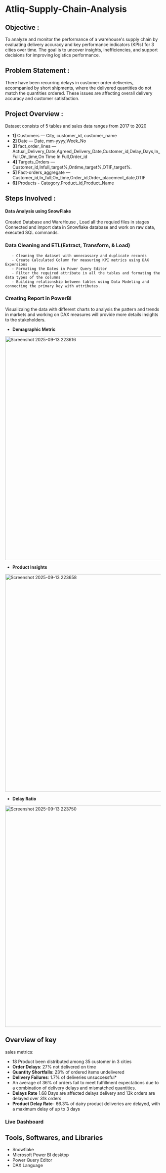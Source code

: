 # Atliq-Supply-Chain-Analysis
## Objective : 
To analyze and monitor the performance of a warehouse's supply chain by evaluating delivery accuracy and key performance indicators (KPIs) for 3 cities over time.
The goal is to uncover insights, inefficiencies, and support decisions for improving logistics performance.
## Problem Statement :
There have been recurring delays in customer order deliveries, accompanied by short shipments, where the delivered quantities do not match the quantities ordered.
These issues are affecting overall delivery accuracy and customer satisfaction.
## Project Overview : 
Dataset consists of 5 tables and sales data ranges from 2017 to 2020
- **1]** Customers             — City, customer_id, customer_name
- **2]** Date                  — Date, mm-yyyy,Week_No
- **3]** fact_order_lines      — Actual_Delivery_Date,Agreed_Delivery_Date,Customer_id,Delay_Days,In_Full,On_time,On Time In Full,Order_id
- **4]** Targets_Orders        — Customer_id,Infull_target%,Ontime_target%,OTIF_target%.
- **5]** Fact-orders_aggregate — Customer_id,In_full,On_time,Order_id,Order_placement_date,OTIF
- **6]** Products              - Category,Product_id,Product_Name
## Steps Involved : 
#### Data Analysis using SnowFlake
Created Database and WareHouse , Load all the requied files in stages
Connected and import data in Snowflake database and work on raw data, executed SQL commands.
### Data Cleaning and ETL(Extract, Transform, & Load)
       - Cleaning the dataset with unnecassary and duplicate records
       - Create Calculated Column for measuring KPI metrics using DAX Expersions
       - Formating the Dates in Power Query Editor 
       - Filter the required attribute in all the tables and formating the data types of the columns
       - Building relationship between tables using Data Modeling and connecting the primary key with attributes.

### Creating Report in PowerBI
   Visualizaing the data with different charts to analysis the pattern and trends in markets and working on DAX measures will provide more details insights to the stakeholders.
   
- **Demagraphic Metric**

<img width="1300" height="723" alt="Screenshot 2025-09-13 223616" src="https://github.com/user-attachments/assets/3a1448ed-2cf2-4fc7-a7ea-030e05d514a8" />

- **Product Insights**

<img width="1299" height="703" alt="Screenshot 2025-09-13 223658" src="https://github.com/user-attachments/assets/879d9afc-ca46-469c-af70-76bfdc3e04b3" />

- **Delay Ratio**

<img width="1297" height="715" alt="Screenshot 2025-09-13 223750" src="https://github.com/user-attachments/assets/cb8303ae-d5c6-4287-ba0b-39dd2ba66f11" />

 ## Overview of key
 sales metrics:
- 18 Product been distributed among 35 customer in 3 cities
- **Order Delays**: 27% not delivered on time
- **Quantity Shortfalls**: 23% of ordered items undelivered
- **Delivery Failures**: 1.7% of deliveries unsuccessful*
- An average of 36% of orders fail to meet fulfillment expectations due to a combination of delivery delays and mismatched quantities.
- **Delays Rate** 1.68 Days are affected delays delivery and 13k orders are delayed over 31k orders
- **Product Delay Rate**- 66.3% of dairy product deliveries are delayed, with a maximum delay of up to 3 days

### Live Dashboard

## Tools, Softwares, and Libraries
- Snowflake
- Microsoft Power BI desktop
- Power Query Editor
- DAX Language
  
       

